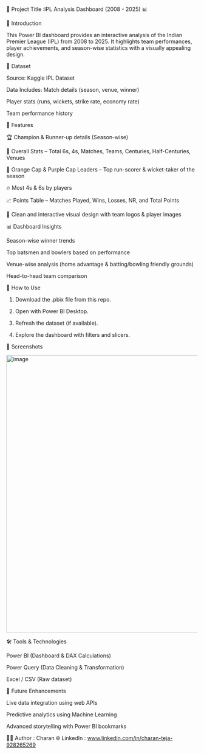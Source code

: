 
🏏 Project Title :IPL Analysis Dashboard (2008 - 2025) 📊

📌 Introduction

This Power BI dashboard provides an interactive analysis of the Indian Premier League (IPL) from 2008 to 2025. It highlights team performances, player achievements, and season-wise statistics with a visually appealing design.





📂 Dataset

Source: Kaggle IPL Dataset 

Data Includes:
Match details (season, venue,  winner)

Player stats (runs, wickets, strike rate, economy rate)

Team performance history


🚀 Features

🏆 Champion & Runner-up details (Season-wise)

🔢 Overall Stats – Total 6s, 4s, Matches, Teams, Centuries, Half-Centuries, Venues

🎯 Orange Cap & Purple Cap Leaders – Top run-scorer & wicket-taker of the season

🔥 Most 4s & 6s by players

📈 Points Table – Matches Played, Wins, Losses, NR, and Total Points

🎨 Clean and interactive visual design with team logos & player images




📊 Dashboard Insights

Season-wise winner trends

Top batsmen and bowlers based on performance

Venue-wise analysis (home advantage & batting/bowling friendly grounds)

Head-to-head team comparison


🚀 How to Use

1. Download the .pbix file from this repo.


2. Open with Power BI Desktop.


3. Refresh the dataset (if available).


4. Explore the dashboard with filters and slicers.


📸 Screenshots

<img width="1358" height="730" alt="image" src="https://github.com/user-attachments/assets/50fa6216-85bf-41d7-bd17-a393e25488c6" />

🛠 Tools & Technologies

Power BI (Dashboard & DAX Calculations)

Power Query (Data Cleaning & Transformation)

Excel / CSV (Raw dataset)


📌 Future Enhancements

Live data integration using web APIs

Predictive analytics using Machine Learning

Advanced storytelling with Power BI bookmarks

👨‍💻 Author : Charan
🌐 LinkedIn : www.linkedin.com/in/charan-teja-928265269


